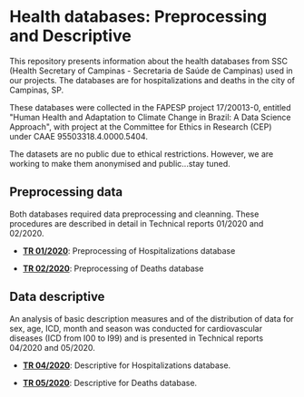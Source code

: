 # Health databases: Preprocessing and Descriptive

This repository presents information about the health databases from SSC (Health Secretary of Campinas - Secretaria de Saúde de Campinas) used in our projects. The databases are for hospitalizations and deaths in the city of Campinas, SP. 

These databases were collected in the FAPESP project 17/20013-0, entitled "Human Health and Adaptation to Climate Change in Brazil: A Data Science Approach", with project at the Committee for Ethics in Research (CEP) under CAAE 95503318.4.0000.5404.

The datasets are no public due to ethical restrictions. However, we are working to make them anonymised and public...stay tuned.

## Preprocessing data

Both databases required data preprocessing and cleanning. These procedures are described in detail in Technical reports 01/2020 and 02/2020.

- [**TR 01/2020**](https://github.com/climate-and-health-datasci-Unicamp/data-health/blob/main/notebooks/TR_01_2020_Preprocessing_SSC_hospitalizations_database.ipynb): Preprocessing of Hospitalizations database

- [**TR 02/2020**](https://github.com/climate-and-health-datasci-Unicamp/data-health/blob/main/notebooks/TR_02_2020_Preprocessing_SSC_deaths_database.ipynb): Preprocessing of Deaths database

## Data descriptive

An analysis of basic description measures and of the distribution of data for sex, age, ICD, month and season was conducted for cardiovascular diseases (ICD from I00 to I99) and is presented in Technical reports 04/2020 and 05/2020.

- [**TR 04/2020**](https://github.com/climate-and-health-datasci-Unicamp/data-health/blob/main/notebooks/TR_04_2020_Descriptive_of_circulatory_hospitalizations.ipynb): Descriptive for Hospitalizations database.

- [**TR 05/2020**](https://github.com/climate-and-health-datasci-Unicamp/data-health/blob/main/notebooks/TR_05_2020_Descriptive_of_circulatory_deaths.ipynb): Descriptive for Deaths database.

